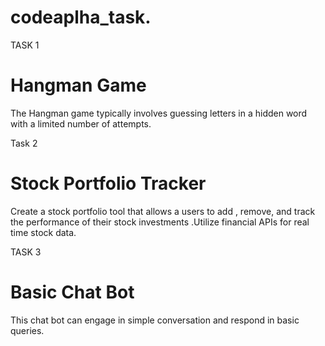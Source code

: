 # codeaplha_task.

TASK 1
# Hangman Game
The Hangman game typically involves guessing letters in a hidden word with a limited number of attempts.

Task 2
# Stock Portfolio Tracker
 Create a stock portfolio tool that allows a users to add , remove, and track the performance of their stock investments .Utilize financial APIs for real time stock data.

TASK 3
# Basic Chat Bot
This chat bot can engage in simple conversation and respond in basic queries.
